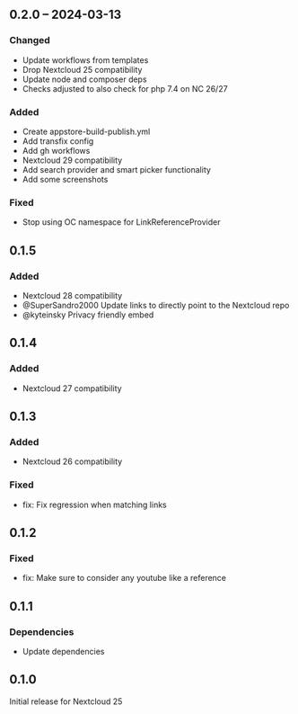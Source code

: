 ## 0.2.0 – 2024-03-13

### Changed

- Update workflows from templates
- Drop Nextcloud 25 compatibility
- Update node and composer deps
- Checks adjusted to also check for php 7.4 on NC 26/27

### Added

- Create appstore-build-publish.yml
- Add transfix config
- Add gh workflows
- Nextcloud 29 compatibility
- Add search provider and smart picker functionality
- Add some screenshots

### Fixed

- Stop using OC namespace for LinkReferenceProvider

## 0.1.5

### Added

- Nextcloud 28 compatibility
- @SuperSandro2000 Update links to directly point to the Nextcloud repo
- @kyteinsky Privacy friendly embed

## 0.1.4

### Added

- Nextcloud 27 compatibility

## 0.1.3

### Added

- Nextcloud 26 compatibility

### Fixed

- fix: Fix regression when matching links

## 0.1.2

### Fixed

- fix: Make sure to consider any youtube like a reference

## 0.1.1

### Dependencies

- Update dependencies

## 0.1.0

Initial release for Nextcloud 25
